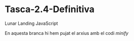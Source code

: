 # Tasca-2.4-Definitiva
Lunar Landing JavaScript

En aquesta branca hi hem pujat el arxius amb el codi *minify*

